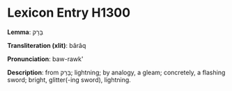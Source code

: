 # Lexicon Entry H1300

**Lemma**: בָּרָק

**Transliteration (xlit)**: bârâq

**Pronunciation**: baw-rawk'

**Description**:
from בָּרַק; lightning; by analogy, a gleam; concretely, a flashing sword; bright, glitter(-ing sword), lightning.
